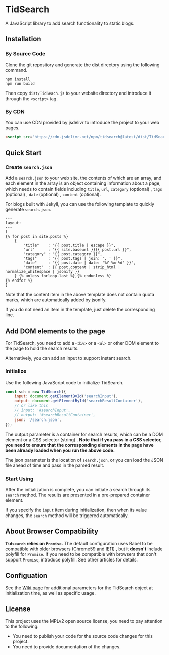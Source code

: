 # TidSearch

A JavaScript library to add search functionality to static blogs.

## Installation
### By Source Code
Clone the git repository and generate the dist directory using the following command.
```
npm install
npm run build
```

Then copy `dist/TidSeach.js` to your website directory and introduce it through the `<script>` tag.

### By CDN
You can use CDN provided by jsdelivr to introduce the project to your web pages.
```html
<script src="https://cdn.jsdelivr.net/npm/tidsearch@latest/dist/TidSearch.min.js"></script>
```

## Quick Start
### Create `search.json`
Add a `search.json` to your web site, the contents of which are an array, and each element in the array is an object containing information about a page, which needs to contain fields including `title`, `url`, `category` (optional) , `tags` (optional) , `date` (optional) , `content` (optional).

For blogs built with Jekyll, you can use the following template to quickly generate `search.json`.
```
---
layout: 
---
[
{% for post in site.posts %}
    {
        "title"    : "{{ post.title | escape }}",
        "url"      : "{{ site.baseurl }}{{ post.url }}",
        "category" : "{{ post.category }}",
        "tags"     : "{{ post.tags | join: ', ' }}",
        "date"     : "{{ post.date | date: '%Y-%m-%d' }}",
        "content"  : {{ post.content | strip_html | normalize_whitespace | jsonify }}
    } {% unless forloop.last %},{% endunless %}
{% endfor %}
]
```

Note that the content item in the above template does not contain quota marks, which are automatically added by jsonify.

If you do not need an item in the template, just delete the corresponding line.

##  Add DOM elements to the page
For TidSearch, you need to add a `<div>` or a `<ul>` or other DOM element to the page to hold the search results.

Alternatively, you can add an input to support instant search. 

### Initialize
Use the following JavaScript code to initialize TidSearch.
```javascript
const sch = new TidSearch({
    input: document.getElementById('searchInput'),
    output: document.getElementById('searchResultContainer'),
    // or like this
    // input: '#searchInput',
    // output: '#searchResultContainer',
    json: '/search.json',
});
```
The output parameter is a container for search results, which can be a DOM element or a CSS selector (string) . **Note that if you pass in a CSS selector, you need to ensure that the corresponding elements in the page have been already loaded when you run the above code.**

The json parameter is the location of `search.json`, or you can load the JSON file ahead of time and pass in the parsed result.

### Start Using
After the initialization is complete, you can initiate a search through its `search` method. The results are presented in a pre-prepared container element.

If you specify the `input` item during initialization, then when its value changes, the `search` method will be triggered automatically.

## About Browser Compatibility
**`Tidsearch` relies on `Promise`.** The default configuration uses Babel to be compatible with older browsers (Chrome59 and IE11) , but it **doesn't** include polyfill for `Promise`. If you need to be compatible with browsers that don't support `Promise`, introduce polyfill. See other articles for details.

## Configuation
See the [Wiki page](https://github.com/Wybxc/TidSearch/wiki/) for additional parameters for the TidSearch object at initialization time, as well as specific usage.

## License
This project uses the MPLv2 open source license, you need to pay attention to the following:
-  You need to publish your code for the source code changes for this project.
-  You need to provide documentation of the changes.